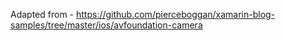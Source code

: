 Adapted from - https://github.com/pierceboggan/xamarin-blog-samples/tree/master/ios/avfoundation-camera